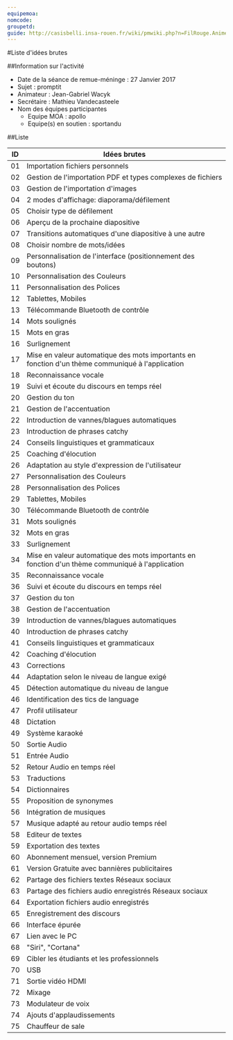 ```yaml
---
equipemoa: 
nomcode: 
groupetd: 
guide: http://casisbelli.insa-rouen.fr/wiki/pmwiki.php?n=FilRouge.AnimerRemueMeninge
---
```


#Liste d'idées brutes

##Information sur l'activité
- Date de la séance de remue-méninge : 27 Janvier 2017
- Sujet : promptit
- Animateur : Jean-Gabriel Wacyk
- Secrétaire : Mathieu Vandecasteele
- Nom des équipes participantes
  - Equipe MOA : apollo
  - Equipe(s) en soutien : sportandu

##Liste

| ID 	| Idées brutes 	|
|----	|--------------	|
| 01 	| Importation fichiers personnels      	|
| 02 	| Gestion de l'importation PDF et types complexes de fichiers      	|
| 03 	| Gestion de l'importation d'images       	|
| 04 	| 2 modes d'affichage: diaporama/défilement             	|
| 05	| Choisir type de défilement             	|
| 06 	| Aperçu de la prochaine diapositive             	|
| 07	|	Transitions automatiques d'une diapositive à une autre|
| 08 	| Choisir nombre de mots/idées       	|
| 09 	| Personnalisation de l'interface (positionnement des boutons)     	|
| 10 	| Personnalisation des Couleurs         	|
| 11 	| Personnalisation des Polices             	|
| 12	| Tablettes, Mobiles             	|
| 13 	| Télécommande Bluetooth de contrôle 	|
| 14	| Mots soulignés	|
| 15 	| Mots en gras       	|
| 16 	| Surlignement       	|
| 17 	| Mise en valeur automatique des mots importants en fonction d'un thème communiqué à l'application        	|
| 18 	| Reconnaissance vocale             	|
| 19	| Suivi et écoute du discours en temps réel             	|
| 20 	| Gestion du ton 	|
| 21	| Gestion de l'accentuation	|
| 22 	| Introduction de vannes/blagues automatiques     	|
| 23 	| Introduction de phrases catchy       	|
| 24 	| Conseils linguistiques et grammaticaux         	|
| 25 	| Coaching d'élocution             	|
| 26	| Adaptation au style d'expression de l'utilisateur             	|
| 27 	| Personnalisation des Couleurs         	|
| 28 	| Personnalisation des Polices             	|
| 29	| Tablettes, Mobiles             	|
| 30 	| Télécommande Bluetooth de contrôle 	|
| 31	| Mots soulignés	|
| 32 	| Mots en gras       	|
| 33 	| Surlignement       	|
| 34 	| Mise en valeur automatique des mots importants en fonction d'un thème communiqué à l'application        	|
| 35 	| Reconnaissance vocale             	|
| 36	| Suivi et écoute du discours en temps réel             	|
| 37 	| Gestion du ton 	|
| 38	| Gestion de l'accentuation	|
| 39 	| Introduction de vannes/blagues automatiques     	|
| 40 	| Introduction de phrases catchy       	|
| 41 	| Conseils linguistiques et grammaticaux         	|
| 42 	| Coaching d'élocution             	|
| 43 	| Corrections          	|
| 44 	| Adaptation selon le niveau de langue exigé             	|
| 45	| Détection automatique du niveau de langue             	|
| 46 	| Identification des tics de language 	|
| 47	| Profil utilisateur	|
| 48 	| Dictation       	|
| 49 	| Système karaoké       	|
| 50 	| Sortie Audio       	|
| 51 	| Entrée Audio             	|
| 52	| Retour Audio en temps réel           	|
| 53 	| Traductions 	|
| 54	| Dictionnaires|
| 55 	| Proposition de synonymes         	|
| 56 	| Intégration de musiques             	|
| 57	| Musique adapté au retour audio temps réel             	|
| 58 	| Editeur de textes 	|
| 59	| Exportation des textes	|
| 60 	| Abonnement mensuel, version Premium       	|
| 61 	| Version Gratuite avec bannières publicitaires       	|
| 62 	| Partage des fichiers textes Réseaux sociaux       	|
| 63 	| Partage des fichiers audio enregistrés Réseaux sociaux           	|
| 64	| Exportation fichiers audio enregistrés            	|
| 65 	| Enregistrement des discours 	|
| 66	| Interface épurée	|
| 67 	| Lien avec le PC    	|
| 68 	| "Siri", "Cortana"      	|
| 69 	| Cibler les étudiants et les professionnels         	|
| 70 	| USB             	|
| 71	| Sortie vidéo HDMI             	|
| 72 	| Mixage     	|
| 73 	| Modulateur de voix      	|
| 74 	| Ajouts d'applaudissements         	|
| 75 	| Chauffeur de sale             	|
